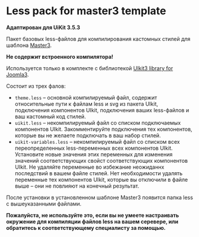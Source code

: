 # Less pack for master3 template

**Адаптирован для UiKit 3.5.3**

Пакет базовых less-файлов для компилирования кастомных стилей для шаблона [Master3](https://github.com/master3-blank-template/Master3).

**Не содержит встроенного компилятора!**

Используется только в комплекте с библиотекой [UIkit3 library for Joomla3](https://github.com/master3-blank-template/UIkit3-Joomla-library).

Состоит из трех фалов:

* `theme.less` – основной компилируемый файл, содержит относительные пути к файлам less и svg из пакета UIkit, подключения компонентов UIkit, подключения ваших less-файлов и ваш кастомный код стилей.
* `uikit.less` – некомпилируемый файл со списком подключаемых компонентов UIkit. Закомментируйте подключения тех компонентов, которые вы не желаете подключать в ваш набор стилей.
* `uikit-variables.less` – некомпилируемый файл со списком всех переопределенных less-переменных всех компонентов UIkit. Установите новые значения этих переменных для изменения значений соответствующих свойст соответствующих компонентов UIkit. Не удаляйте переменные во избежание неожиданнх последствий в вашем файле стилей. Нет необходимости удалять переменные тех компонентов UIkit, которые вы отключили в файле выше – они не повлияют на конечный результат.

После установки в установленном шаблоне Master3 появится папка less с вышеуказанными файлами.

**Пожалуйста, не используйте это, если вы не умеете настраивать окружение для компиляции файлов less на вашем серевере, или обратитесь к соответствующему специалисту за помощью.**
